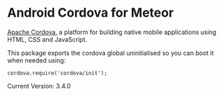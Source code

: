 # Android Cordova for Meteor

[Apache Cordova](https://cordova.apache.org/), a platform for building native mobile applications using HTML, CSS and JavaScript.

This package exports the cordova global uninitialised so you can boot it when needed using:
```
cordova.require('cordova/init');
```

Current Version: 3.4.0